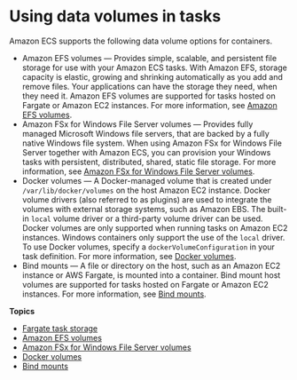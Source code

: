 # Using data volumes in tasks<a name="using_data_volumes"></a>

Amazon ECS supports the following data volume options for containers\.
+ Amazon EFS volumes — Provides simple, scalable, and persistent file storage for use with your Amazon ECS tasks\. With Amazon EFS, storage capacity is elastic, growing and shrinking automatically as you add and remove files\. Your applications can have the storage they need, when they need it\. Amazon EFS volumes are supported for tasks hosted on Fargate or Amazon EC2 instances\. For more information, see [Amazon EFS volumes](efs-volumes.md)\.
+ Amazon FSx for Windows File Server volumes — Provides fully managed Microsoft Windows file servers, that are backed by a fully native Windows file system\. When using Amazon FSx for Windows File Server together with Amazon ECS, you can provision your Windows tasks with persistent, distributed, shared, static file storage\. For more information, see [Amazon FSx for Windows File Server volumes](wfsx-volumes.md)\.
+ Docker volumes — A Docker\-managed volume that is created under `/var/lib/docker/volumes` on the host Amazon EC2 instance\. Docker volume drivers \(also referred to as plugins\) are used to integrate the volumes with external storage systems, such as Amazon EBS\. The built\-in `local` volume driver or a third\-party volume driver can be used\. Docker volumes are only supported when running tasks on Amazon EC2 instances\. Windows containers only support the use of the `local` driver\. To use Docker volumes, specify a `dockerVolumeConfiguration` in your task definition\. For more information, see [Docker volumes](docker-volumes.md)\.
+ Bind mounts — A file or directory on the host, such as an Amazon EC2 instance or AWS Fargate, is mounted into a container\. Bind mount host volumes are supported for tasks hosted on Fargate or Amazon EC2 instances\. For more information, see [Bind mounts](bind-mounts.md)\.

**Topics**
+ [Fargate task storage](fargate-task-storage.md)
+ [Amazon EFS volumes](efs-volumes.md)
+ [Amazon FSx for Windows File Server volumes](wfsx-volumes.md)
+ [Docker volumes](docker-volumes.md)
+ [Bind mounts](bind-mounts.md)